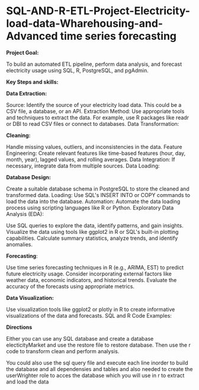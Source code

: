 # SQL-AND-R-ETL-Project-Electricity-load-data-Wharehousing-and-Advanced time series forecasting 



**Project Goal:**

To build an automated ETL pipeline, perform data analysis, and forecast electricity usage using SQL, R, PostgreSQL, and pgAdmin.

**Key Steps and skills:**

**Data Extraction:**

Source: Identify the source of your electricity load data. This could be a CSV file, a database, or an API.
Extraction Method: Use appropriate tools and techniques to extract the data. For example, use R packages like readr or DBI to read CSV files or connect to databases.
Data Transformation:

**Cleaning:**

Handle missing values, outliers, and inconsistencies in the data.
Feature Engineering: Create relevant features like time-based features (hour, day, month, year), lagged values, and rolling averages.
Data Integration: If necessary, integrate data from multiple sources.
Data Loading:

**Database Design:** 

Create a suitable database schema in PostgreSQL to store the cleaned and transformed data.
Loading: Use SQL's INSERT INTO or COPY commands to load the data into the database.
Automation: Automate the data loading process using scripting languages like R or Python.
Exploratory Data Analysis (EDA):

Use SQL queries to explore the data, identify patterns, and gain insights.
Visualize the data using tools like ggplot2 in R or SQL's built-in plotting capabilities.
Calculate summary statistics, analyze trends, and identify anomalies.

**Forecasting**:

Use time series forecasting techniques in R (e.g., ARIMA, EST) to predict future electricity usage.
Consider incorporating external factors like weather data, economic indicators, and historical trends.
Evaluate the accuracy of the forecasts using appropriate metrics.

**Data Visualization:**

Use visualization tools like ggplot2 or plotly in R to create informative visualizations of the data and forecasts.
SQL and R Code Examples:

**Directions**

Either you can use any SQL database and create a database electicityMarket and use the restore file to restore database. Then use the r code to transform clean and perform analysis.

You could also use the sql query file and execute each line inorder to build the database and all dependensies and tables and also needed to create the userWrighter role to acces the database which you will use in r to extract and load the data 
